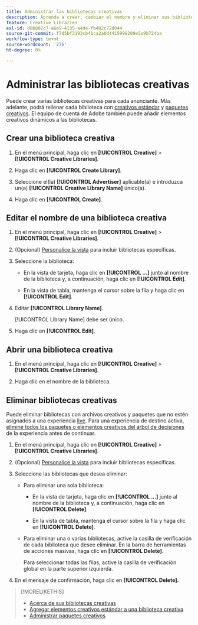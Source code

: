 ```yaml
---
title: Administrar las bibliotecas creativas
description: Aprenda a crear, cambiar el nombre y eliminar sus bibliotecas creativas.
feature: Creative Libraries
exl-id: d8b802c7-a6e9-4135-a4de-fb482c72d044
source-git-commit: f7d5bf3193cb41ca2a0d4415998209e5a9b724ba
workflow-type: tm+mt
source-wordcount: '276'
ht-degree: 0%

---
```


# Administrar las bibliotecas creativas

Puede crear varias bibliotecas creativas para cada anunciante. Más adelante, podrá rellenar cada biblioteca con [creativos estándar](creative-add-standard.md)<!-- , dynamic creatives, --> y [paquetes creativos](bundle-manage.md). El equipo de cuenta de Adobe también puede añadir elementos creativos dinámicos a las bibliotecas.

## Crear una biblioteca creativa

1. En el menú principal, haga clic en **[!UICONTROL Creative]** > **[!UICONTROL Creative Libraries]**.

1. Haga clic en **[!UICONTROL Create Library]**.

1. Seleccione el(la) **[!UICONTROL Advertiser]** aplicable(a) e introduzca un(a) **[!UICONTROL Creative Library Name]** único(a).

1. Haga clic en **[!UICONTROL Create]**.

## Editar el nombre de una biblioteca creativa

1. En el menú principal, haga clic en **[!UICONTROL Creative]** > **[!UICONTROL Creative Libraries]**.

1. (Opcional) [Personalice la vista](/help/creative/introduction/customize-data-views.md) para incluir bibliotecas específicas.

1. Seleccione la biblioteca:

   * En la vista de tarjeta, haga clic en **[!UICONTROL ...]** junto al nombre de la biblioteca y, a continuación, haga clic en **[!UICONTROL Edit]**.

   * En la vista de tabla, mantenga el cursor sobre la fila y haga clic en **[!UICONTROL Edit]**.

1. Editar **[!UICONTROL Library Name]**.

   [!UICONTROL Library Name] debe ser único.

1. Haga clic en **[!UICONTROL Edit]**.

## Abrir una biblioteca creativa

1. En el menú principal, haga clic en **[!UICONTROL Creative]** > **[!UICONTROL Creative Libraries]**.

1. Haga clic en el nombre de la biblioteca.

## Eliminar bibliotecas creativas

Puede eliminar bibliotecas con archivos creativos y paquetes que no estén asignados a una experiencia [live](/help/creative/experiences/experience-about.md#experience-statuses-experience-statuses). Para una experiencia de destino activa, [elimine todos los paquetes o elementos creativos del árbol de decisiones](/help/creative/experiences/experience-target-node-delete.md) de la experiencia antes de continuar.<!-- Not an option as of 3/4: > For an untargeted live experience, [remove any assigned creatives from the associated ad tag](/help/creative/experiences/experience-tag-assign-creatives.md) before you continue. -->

1. En el menú principal, haga clic en **[!UICONTROL Creative]** > **[!UICONTROL Creative Libraries]**.

1. (Opcional) [Personalice la vista](/help/creative/introduction/customize-data-views.md) para incluir bibliotecas específicas.

1. Seleccione las bibliotecas que desea eliminar:

   * Para eliminar una sola biblioteca:

      * En la vista de tarjeta, haga clic en **[!UICONTROL ...]** junto al nombre de la biblioteca y, a continuación, haga clic en **[!UICONTROL Delete]**.

      * En la vista de tabla, mantenga el cursor sobre la fila y haga clic en **[!UICONTROL Delete]**.

   * Para eliminar una o varias bibliotecas, active la casilla de verificación de cada biblioteca que desee eliminar. En la barra de herramientas de acciones masivas, haga clic en **[!UICONTROL Delete]**.

     Para seleccionar todas las filas, active la casilla de verificación global en la parte superior izquierda.

1. En el mensaje de confirmación, haga clic en **[!UICONTROL Delete].**

>[!MORELIKETHIS]
>
>* [Acerca de sus bibliotecas creativas](/help/creative/creative-libraries/creative-libraries-about.md)
>* [Agregar elementos creativos estándar a una biblioteca creativa](creative-add-standard.md)
>* [Administrar paquetes creativos](bundle-manage.md)
